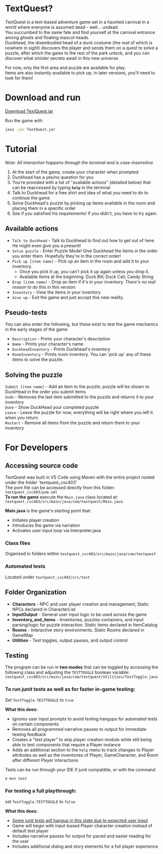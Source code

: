 # TextQuest?

TextQuest is a text-based adventure game set in a haunted carnival in a world where everyone is assumed dead - well... undead.  
You succumbed to the same fate and find yourself at the carnival entrance among ghosts and floating mascot heads.  
Duckhead, the disembodied head of a duck costume (the rest of which is nowhere in sight) discovers the player and sends them on a quest to solve a puzzle, after which the gates to the rest of the park unlock, and you can discover what sinister secrets await in this new universe.  

For now, only the first area and puzzle are available for play.  
Items are also instantly available to pick up; in later versions, you'll need to look for them!  

# Download and run
[Download TextQuest.jar](https://github.com/adam-lev-barnett/CSC403-TextQuest/releases/download/csc403/textquest_csc403-1.0.jar)  
  
Run the game with
```bash
java -jar TextQuest.jar
```

# Tutorial
_Note: All interaction happens through the terminal and is case-insensitive_

1. At the start of the game, create your character when prompted
2. Duckhead has a yes/no question for you 
3. You're provided with a list of "available actions" (detailed below) that can be reaccessed by typing **`help`** in the terminal
4. Talk to Duckhead for a free shirt and idea of what you need to do to continue the game
5. Solve Duckhead's puzzle by picking up items available in the room and placing them in a specific order
6. See if you satisfied his requirements! If you didn't, you have to try again. 

## Available actions
- `Talk to Duckhead` - Talk to Duckhead to find out how to get out of here. He might even give you a present!
- `Solve puzzle` - Enter Puzzle Mode! Give Duckhead the items in the order you enter them. Hopefully they're in the correct order!
- `Pick up [item name]` - Pick up an item in the room and add it to your inventory. 
    - Once you pick it up, you can't pick it up again unless you drop it.  
    - Available items at the beginning: Duck Bill; Duck Call; Candy String  
- `Drop [item name]` - Drop an item if it's in your inventory. _There's no real reason to do this in this version._
-  `Inventory` - View the items in your inventory  
-  `Give up` - Exit the game and just accept this new reality.  

## Pseudo-tests
You can also enter the following, but these exist to test the game mechanics in the early stages of the game
- `Description` - Prints your character's description
- `Name` - Prints your character's name
- `DuckheadInventory` - Prints Duckhead's inventory
- `RoomInventory` - Prints room inventory. You can 'pick up' any of these items to solve the puzzle.

## Solving the puzzle
`Submit [item name]` - Add an item to the puzzle; puzzle will be shown to DuckHead in the order you submit items  
`Undo` - Removes the last item submitted to the puzzle and returns it to your inventory  
`Done` - Show DuckHead your completed puzzle  
`Leave` - Leave the puzzle for now; everything will be right where you left it when you return  
`Restart` - Remove all items from the puzzle and return them to your inventory  

# For Developers
## Accessing source code
TextQuest was built in VS Code using Maven with the entire project rooted under the folder 'textquest_csc403'  
The pom file can be accessed directly from this folder: `textquest_csc403/pom.xml`    
**To run the game** execute the `Main.java` class located at: `textquest_csc403/src/main/java/com/textquest/Main.java`  

**Main.java** is the game's starting point that:
- Initiates player creation
- Introduces the game via narration
- Activates user input loop via Interpreter.java

### Class files
Organized in folders within `textquest_csc403/src/main/java/com/textquest`

### Automated tests 
Located under `textquest_csc403/src/test`

## Folder Organization

- **Characters** - NPC and user player creation and management; Static NPCs declared in CharacterList
- **InputOutput** - General user input logic to be used across the game
- **Inventory_and_items** - Inventories, puzzles containers, and input parsing/logic for puzzle interaction. Static items declared in ItemCatalog
- **Rooms** - Interactive story environments. Static Rooms declared in GameMap
- **Utilities** - Test toggles, output pauses, and output control

## Testing
The program can be run in **two modes** that can be toggled by accessing the following class and adjusting the `TESTTOGGLE` boolean variable:  
`textquest_csc403/src/main/java/com/textquest/Utilities/TestToggle.java`

### To run junit tests as well as for faster in-game testing: 
Set `TestToggle.TESTTOGGLE` to `true`

**What this does:**
- Ignores user input prompts to avoid testing hangups for automated tests on certain components
- Removes all programmed narrative pauses to output for immediate testing feedback
- Creates a "test player" to skip player creation module while still being able to test components that require a Player instance
- Adds an additional section to the `help` menu to track changes to Player attributes as well as the inventories of Player, GameCharacter, and Room after different Player interactions

Tests can be run through your IDE if junit compatible, or with the command
```bash
$ mvn test
```

### For testing a full playthrough: 
set `TestToggle.TESTTOGGLE` to `false`

**What this does:**
- <ins>Some junit tests will hangup in this state due to expected user input</ins>
- Game will begin with input-based Player character creation instead of default test player
- Includes narrative pauses for output for paced and easier reading for the user
- Includes additional dialog and story elements for a full player experience
